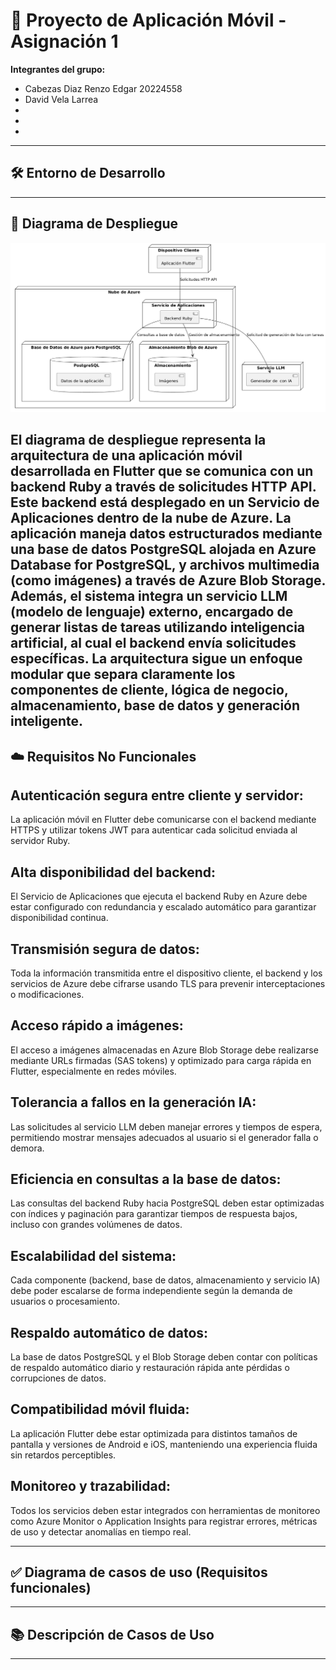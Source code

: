 
# 📱 Proyecto de Aplicación Móvil - Asignación 1

  
**Integrantes del grupo:**  
- Cabezas Diaz Renzo Edgar 20224558
- David Vela Larrea 
-   
-
-
---

## 🛠️ Entorno de Desarrollo



---
## 🚀 Diagrama de Despliegue

![Diagrama de Despliegue](diagramadespliegue3.png)

El diagrama de despliegue representa la arquitectura de una aplicación móvil desarrollada en Flutter que se comunica con un backend Ruby a través de solicitudes HTTP API. Este backend está desplegado en un Servicio de Aplicaciones dentro de la nube de Azure. La aplicación maneja datos estructurados mediante una base de datos PostgreSQL alojada en Azure Database for PostgreSQL, y archivos multimedia (como imágenes) a través de Azure Blob Storage. Además, el sistema integra un servicio LLM (modelo de lenguaje) externo, encargado de generar listas de tareas utilizando inteligencia artificial, al cual el backend envía solicitudes específicas. La arquitectura sigue un enfoque modular que separa claramente los componentes de cliente, lógica de negocio, almacenamiento, base de datos y generación inteligente.
---

## ☁️ Requisitos No Funcionales

## Autenticación segura entre cliente y servidor:
La aplicación móvil en Flutter debe comunicarse con el backend mediante HTTPS y utilizar tokens JWT para autenticar cada solicitud enviada al servidor Ruby.

## Alta disponibilidad del backend:
El Servicio de Aplicaciones que ejecuta el backend Ruby en Azure debe estar configurado con redundancia y escalado automático para garantizar disponibilidad continua.

## Transmisión segura de datos:
Toda la información transmitida entre el dispositivo cliente, el backend y los servicios de Azure debe cifrarse usando TLS para prevenir interceptaciones o modificaciones.

## Acceso rápido a imágenes:
El acceso a imágenes almacenadas en Azure Blob Storage debe realizarse mediante URLs firmadas (SAS tokens) y optimizado para carga rápida en Flutter, especialmente en redes móviles.

## Tolerancia a fallos en la generación IA:
Las solicitudes al servicio LLM deben manejar errores y tiempos de espera, permitiendo mostrar mensajes adecuados al usuario si el generador falla o demora.

## Eficiencia en consultas a la base de datos:
Las consultas del backend Ruby hacia PostgreSQL deben estar optimizadas con índices y paginación para garantizar tiempos de respuesta bajos, incluso con grandes volúmenes de datos.

## Escalabilidad del sistema:
Cada componente (backend, base de datos, almacenamiento y servicio IA) debe poder escalarse de forma independiente según la demanda de usuarios o procesamiento.

## Respaldo automático de datos:
La base de datos PostgreSQL y el Blob Storage deben contar con políticas de respaldo automático diario y restauración rápida ante pérdidas o corrupciones de datos.

## Compatibilidad móvil fluida:
La aplicación Flutter debe estar optimizada para distintos tamaños de pantalla y versiones de Android e iOS, manteniendo una experiencia fluida sin retardos perceptibles.

## Monitoreo y trazabilidad:
Todos los servicios deben estar integrados con herramientas de monitoreo como Azure Monitor o Application Insights para registrar errores, métricas de uso y detectar anomalías en tiempo real.



---

## ✅ Diagrama de casos de uso (Requisitos funcionales) 



---

## 📚 Descripción de Casos de Uso



---
